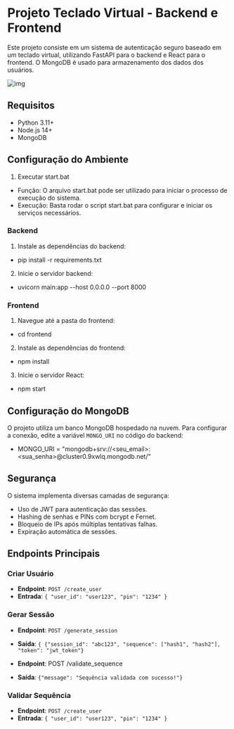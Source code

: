 # Projeto Teclado Virtual - Backend e Frontend

Este projeto consiste em um sistema de autenticação seguro baseado em um teclado virtual, utilizando FastAPI para o backend e React para o frontend. O MongoDB é usado para armazenamento dos dados dos usuários.

![img](https://i.imgur.com/7jextha.jpeg)

## Requisitos

- Python 3.11+
- Node.js 14+
- MongoDB

## Configuração do Ambiente

1. Executar start.bat
* Função: O arquivo start.bat pode ser utilizado para iniciar o processo de execução do sistema.
* Execução: Basta rodar o script start.bat para configurar e iniciar os serviços necessários.

### Backend

1. Instale as dependências do backend:

* pip install -r requirements.txt

2. Inicie o servidor backend:

* uvicorn main:app --host 0.0.0.0 --port 8000

### Frontend

1. Navegue até a pasta do frontend:

* cd frontend

2. Instale as dependências do frontend:

* npm install

3. Inicie o servidor React:

* npm start

## Configuração do MongoDB

O projeto utiliza um banco MongoDB hospedado na nuvem. Para configurar a conexão, edite a variável `MONGO_URI` no código do backend:

* MONGO_URI = "mongodb+srv://<seu_email>:<sua_senha>@cluster0.9xwlq.mongodb.net/"


## Segurança

O sistema implementa diversas camadas de segurança:

- Uso de JWT para autenticação das sessões.
- Hashing de senhas e PINs com bcrypt e Fernet.
- Bloqueio de IPs após múltiplas tentativas falhas.
- Expiração automática de sessões.

## Endpoints Principais

### Criar Usuário

- **Endpoint**: `POST /create_user`
- **Entrada**: `{
  "user_id": "user123",
  "pin": "1234"
}`



### Gerar Sessão

- **Endpoint**: `POST /generate_session`
- **Saída**: `{
 {"session_id": "abc123", "sequence": ["hash1", "hash2"], "token": "jwt_token"}`


- **Endpoint**: POST /validate_sequence
- **Saída**: `{"message": "Sequência validada com sucesso!"}`

### Validar Sequência

- **Endpoint**: `POST /create_user`
- **Entrada**: `{
  "user_id": "user123",
  "pin": "1234"
}`


